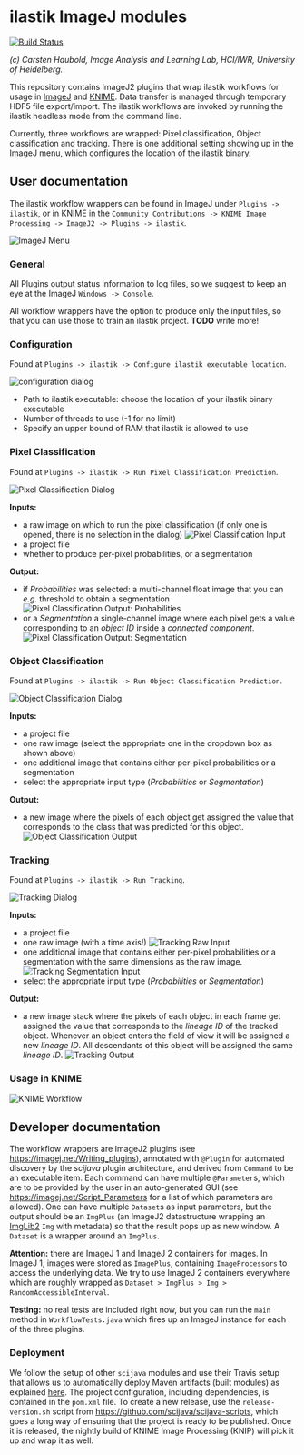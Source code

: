 # ilastik ImageJ modules

[![Build Status](https://travis-ci.org/ilastik/ilastik4ij.svg?branch=master)](https://travis-ci.org/ilastik/ilastik4ij)

_(c) Carsten Haubold, Image Analysis and Learning Lab, HCI/IWR, University of Heidelberg._

This repository contains ImageJ2 plugins that wrap ilastik workflows for usage in [ImageJ](https://imagej.net) and [KNIME](https://www.knime.com). Data transfer is managed through temporary HDF5 file export/import. The ilastik workflows are invoked by running the ilastik headless mode from the command line.

Currently, three workflows are wrapped: Pixel classification, Object classification and tracking. There is one additional setting showing up in the ImageJ menu, which configures the location of the ilastik binary.

## User documentation

The ilastik workflow wrappers can be found in ImageJ under `Plugins -> ilastik`, or in KNIME in the `Community Contributions -> KNIME Image Processing -> ImageJ2 -> Plugins -> ilastik`.

![ImageJ Menu](./doc/screenshots/IJ-Menu.png)

### General

All Plugins output status information to log files, so we suggest to keep an eye at the ImageJ `Windows -> Console`.

All workflow wrappers have the option to produce only the input files, so that you can use those to train an ilastik project. **TODO** write more!

### Configuration
Found at `Plugins -> ilastik -> Configure ilastik executable location`.

![configuration dialog](./doc/screenshots/IJ-Config.png)

* Path to ilastik executable: choose the location of your ilastik binary executable
* Number of threads to use (-1 for no limit)
* Specify an upper bound of RAM that ilastik is allowed to use

### Pixel Classification
Found at `Plugins -> ilastik -> Run Pixel Classification Prediction`.

![Pixel Classification Dialog](./doc/screenshots/IJ-PC-dialog.png)

**Inputs:** 

* a raw image on which to run the pixel classification (if only one is opened, there is no selection in the dialog) ![Pixel Classification Input](./doc/screenshots/IJ-PC-input.png)
* a project file
* whether to produce per-pixel probabilities, or a segmentation

**Output:**

* if _Probabilities_ was selected: a multi-channel float image that you can _e.g._ threshold to obtain a segmentation ![Pixel Classification Output: Probabilities](./doc/screenshots/IJ-PC-predictions.png)
* or a _Segmentation_:a single-channel image where each pixel gets a value corresponding to an _object ID_ inside a _connected component_. ![Pixel Classification Output: Segmentation](./doc/screenshots/IJ-PC-segmentation.png)

### Object Classification
Found at `Plugins -> ilastik -> Run Object Classification Prediction`.

![Object Classification Dialog](./doc/screenshots/IJ-OC-dialog.png)

**Inputs:** 

* a project file
* one raw image (select the appropriate one in the dropdown box as shown above)
* one additional image that contains either per-pixel probabilities or a segmentation
* select the appropriate input type (_Probabilities_ or _Segmentation_)

**Output:**

* a new image where the pixels of each object get assigned the value that corresponds to the class that was predicted for this object. ![Object Classification Output](./doc/screenshots/IJ-OC-output.png)

### Tracking
Found at `Plugins -> ilastik -> Run Tracking`.

![Tracking Dialog](./doc/screenshots/IJ-Track-dialog.png)

**Inputs:** 

* a project file
* one raw image (with a time axis!) ![Tracking Raw Input](./doc/screenshots/IJ-Track-inputRaw.png)
* one additional image that contains either per-pixel probabilities or a segmentation with the same dimensions as the raw image. ![Tracking Segmentation Input](./doc/screenshots/IJ-Track-inputSeg.png)
* select the appropriate input type (_Probabilities_ or _Segmentation_)

**Output:**

* a new image stack where the pixels of each object in each frame get assigned the value that corresponds to the _lineage ID_ of the tracked object. Whenever an object enters the field of view it will be assigned a new _lineage ID_. All descendants of this object will be assigned the same _lineage ID_. ![Tracking Output](./doc/screenshots/IJ-Track-output.png)

### Usage in KNIME

![KNIME Workflow](./doc/screenshots/KNIME.png)

## Developer documentation

The workflow wrappers are ImageJ2 plugins (see https://imagej.net/Writing_plugins), annotated with `@Plugin` for automated discovery by the _scijava_ plugin architecture, and derived from `Command` to be an executable item. Each command can have multiple `@Parameter`s, which are to be provided by the user in an auto-generated GUI (see https://imagej.net/Script_Parameters for a list of which parameters are allowed). One can have multiple `Dataset`s as input parameters, but the output should be an `ImgPlus` (an ImageJ2 datastructure wrapping an [ImgLib2](https://imagej.net/ImgLib2) `Img` with metadata) so that the result pops up as new window. A `Dataset` is a wrapper around an `ImgPlus`.

**Attention:** there are ImageJ 1 and ImageJ 2 containers for images. In ImageJ 1, images were stored as `ImagePlus`, containing `ImageProcessors` to access the underlying data. We try to use ImageJ 2 containers everywhere which are roughly wrapped as `Dataset > ImgPlus > Img > RandomAccessibleInterval`.

**Testing:** no real tests are included right now, but you can run the `main` method in `WorkflowTests.java` which fires up an ImageJ instance for each of the three plugins.

### Deployment

We follow the setup of other `scijava` modules and use their Travis setup that allows us to automatically deploy Maven artifacts (built modules) as explained [here](https://imagej.net/Travis). The project configuration, including dependencies, is contained in the `pom.xml` file. To create a new release, use the `release-version.sh` script from https://github.com/scijava/scijava-scripts, which goes a long way of ensuring that the project is ready to be published. Once it is released, the nightly build of KNIME Image Processing (KNIP) will pick it up and wrap it as well.